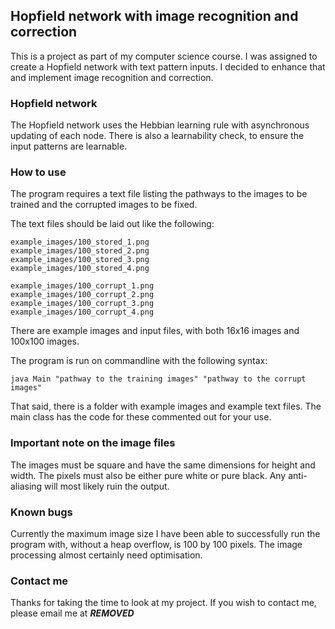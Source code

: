 ## Hopfield network with image recognition and correction

This is a project as part of my computer science course. I was assigned to create a Hopfield network with text pattern inputs. I decided to enhance that and implement image recognition and correction. 


### Hopfield network

The Hopfield network uses the Hebbian learning rule with asynchronous updating of each node. There is also a learnability check, to ensure the input patterns are learnable.


### How to use

The program requires a text file listing the pathways to the images to be trained and the corrupted images to be fixed.

The text files should be laid out like the following:

```
example_images/100_stored_1.png
example_images/100_stored_2.png
example_images/100_stored_3.png
example_images/100_stored_4.png
```

```
example_images/100_corrupt_1.png
example_images/100_corrupt_2.png
example_images/100_corrupt_3.png
example_images/100_corrupt_4.png
```

There are example images and input files, with both 16x16 images and 100x100 images. 

The program is run on commandline with the following syntax:  
```
java Main "pathway to the training images" "pathway to the corrupt images"
```
That said, there is a folder with example images and example text files. The main class has the code for these commented out for your use.


### Important note on the image files
The images must be square and have the same dimensions for height and width. The pixels must also be either pure white or pure black. Any anti-aliasing will most likely ruin the output.


### Known bugs
Currently the maximum image size I have been able to successfully run the program with, without a heap overflow, is 100 by 100 pixels. The image processing almost certainly need optimisation. 


### Contact me
Thanks for taking the time to look at my project. If you wish to contact me, please email me at ***REMOVED***
